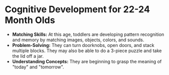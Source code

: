 
# Cognitive Development for 22-24 Month Olds

*   **Matching Skills:** At this age, toddlers are developing pattern recognition and memory by matching images, objects, colors, and sounds.
*   **Problem-Solving:** They can turn doorknobs, open doors, and stack multiple blocks. They may also be able to do a 3-piece puzzle and take the lid off a jar.
*   **Understanding Concepts:** They are beginning to grasp the meaning of "today" and "tomorrow".
